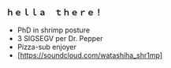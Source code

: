 ### ｈｅｌｌａ　ｔｈｅｒｅ！

<!--
**caff3in3/caff3in3** is a ✨ _special_ ✨ repository because its `README.md` (this file) appears on your GitHub profile.

Here are some ideas to get you started:

- 🔭 I’m currently working on ...
- 🌱 I’m currently learning ...
- 👯 I’m looking to collaborate on ...
- 🤔 I’m looking for help with ...
- 💬 Ask me about ...
- 📫 How to reach me: ...
- 😄 Pronouns: ...
- ⚡ Fun fact: ...
-->
- PhD in shrimp posture
- 3 SIGSEGV per Dr. Pepper
- Pizza-sub enjoyer
- [https://soundcloud.com/watashiha_shr1mp] 
